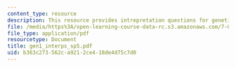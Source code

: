 ```yaml
---
content_type: resource
description: This resource provides intrepretation questions for genetics day 1.
file: /media/https%3A/open-learning-course-data-rc.s3.amazonaws.com/7-02-experimental-biology-communication-spring-2005/b363c273562ca9212ce418de4d75c7d0_gen1_interps_sp5.pdf
file_type: application/pdf
resourcetype: Document
title: gen1_interps_sp5.pdf
uid: b363c273-562c-a921-2ce4-18de4d75c7d0
---
```

